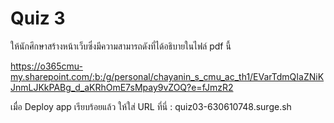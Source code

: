 # Quiz 3

ให้นักศึกษาสร้างหน้าเว็บซึ่งมีความสามารถดังที่ได้อธิบายในไฟล์ pdf นี้

https://o365cmu-my.sharepoint.com/:b:/g/personal/chayanin_s_cmu_ac_th1/EVarTdmQIaZNiKJnmLJKkPABg_d_aKRhOmE7sMpay9vZOQ?e=fJmzR2

เมื่อ Deploy app เรียบร้อยแล้ว ให้ใส่ URL ที่นี่ : quiz03-630610748.surge.sh
